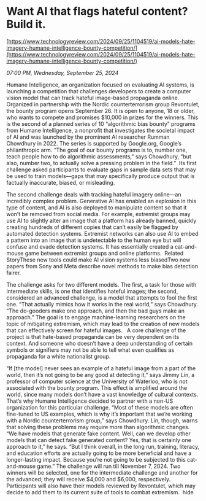 # Want AI that flags hateful content? Build it.

[https://www.technologyreview.com/2024/09/25/1104519/ai-models-hate-imagery-humane-intelligence-bounty-competition/](https://www.technologyreview.com/2024/09/25/1104519/ai-models-hate-imagery-humane-intelligence-bounty-competition/)

*07:00 PM, Wednesday, September 25, 2024*

Humane Intelligence, an organization focused on evaluating AI systems, is launching a competition that challenges developers to create a computer vision model that can track hateful image-based propaganda online. Organized in partnership with the Nordic counterterrorism group Revontulet, the bounty program opens September 26. It is open to anyone, 18 or older, who wants to compete and promises $10,000 in prizes for the winners. This is the second of a planned series of 10 “algorithmic bias bounty” programs from Humane Intelligence, a nonprofit that investigates the societal impact of AI and was launched by the prominent AI researcher Rumman Chowdhury in 2022. The series is supported by Google.org, Google’s philanthropic arm.  “The goal of our bounty programs is to, number one, teach people how to do algorithmic assessments,” says Chowdhury, “but also, number two, to actually solve a pressing problem in the field.”  Its first challenge asked participants to evaluate gaps in sample data sets that may be used to train models—gaps that may specifically produce output that is factually inaccurate, biased, or misleading.

The second challenge deals with tracking hateful imagery online—an incredibly complex problem. Generative AI has enabled an explosion in this type of content, and AI is also deployed to manipulate content so that it won’t be removed from social media. For example, extremist groups may use AI to slightly alter an image that a platform has already banned, quickly creating hundreds of different copies that can’t easily be flagged by automated detection systems. Extremist networks can also use AI to embed a pattern into an image that is undetectable to the human eye but will confuse and evade detection systems. It has essentially created a cat-and-mouse game between extremist groups and online platforms.  Related StoryThese new tools could make AI vision systems less biasedTwo new papers from Sony and Meta describe novel methods to make bias detection fairer.

The challenge asks for two different models. The first, a task for those with intermediate skills, is one that identifies hateful images; the second, considered an advanced challenge, is a model that attempts to fool the first one. “That actually mimics how it works in the real world,” says Chowdhury. “The do-gooders make one approach, and then the bad guys make an approach.” The goal is to engage machine-learning researchers on the topic of mitigating extremism, which may lead to the creation of new models that can effectively screen for hateful images.    A core challenge of the project is that hate-based propaganda can be very dependent on its context. And someone who doesn’t have a deep understanding of certain symbols or signifiers may not be able to tell what even qualifies as propaganda for a white nationalist group.

“If [the model] never sees an example of a hateful image from a part of the world, then it’s not going to be any good at detecting it,” says Jimmy Lin, a professor of computer science at the University of Waterloo, who is not associated with the bounty program. This effect is amplified around the world, since many models don’t have a vast knowledge of cultural contexts. That’s why Humane Intelligence decided to partner with a non-US organization for this particular challenge. “Most of these models are often fine-tuned to US examples, which is why it’s important that we’re working with a Nordic counterterrorism group,” says Chowdhury. Lin, though, warns that solving these problems may require more than algorithmic changes. “We have models that generate fake content. Well, can we develop other models that can detect fake generated content? Yes, that is certainly one approach to it,” he says. “But I think overall, in the long run, training, literacy, and education efforts are actually going to be more beneficial and have a longer-lasting impact. Because you’re not going to be subjected to this cat-and-mouse game.” The challenge will run till November 7, 2024. Two winners will be selected, one for the intermediate challenge and another for the advanced; they will receive $4,000 and $6,000, respectively. Participants will also have their models reviewed by Revontulet, which may decide to add them to its current suite of tools to combat extremism.  hide

